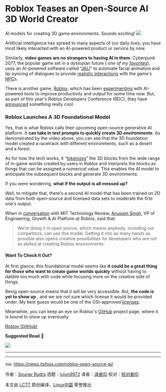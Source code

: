 [#]: subject: "Roblox Teases an Open-Source AI 3D World Creator"
[#]: via: "https://news.itsfoss.com/roblox-open-source-ai/"
[#]: author: "Sourav Rudra https://news.itsfoss.com/author/sourav/"
[#]: collector: "lujun9972/lctt-scripts-1705972010"
[#]: translator: " "
[#]: reviewer: " "
[#]: publisher: " "
[#]: url: " "

Roblox Teases an Open-Source AI 3D World Creator
======
AI models for creating 3D game environments. Sounds exciting!
[![][1]][2]

Artificial intelligence has spread to many aspects of our daily lives; you have most likely interacted with an AI-powered product or service by now.

Similarly, **video games are no strangers to having AI in them**. Cyberpunk 2077, the popular game set in a dystopian future ( _one of my_ [_favorites_][3]), uses an AI-powered software called “[JALI][4]” to automate facial animation and lip-syncing of dialogues to provide [realistic interactions][5] with the game's [NPC][6]s.

There is another game, [Roblox][7], which has been [experimenting][8] with AI-powered tools to improve productivity and output for some time now. But, as part of this year's Roblox Developers Conference (RDC), they have [announced][9] something really cool.

### Roblox Launches A 3D Foundational Model

Yes, that is what Roblox calls their upcoming open-source generative AI platform. It **can take in text prompts to quickly create 3D environments**. As demonstrated by the video above, you can see that the 3D foundation model created a racetrack with different environments, such as a desert and a forest.

As for how the tech works, it “[tokenizes][10]” the 3D blocks from the wide range of in-game worlds created by users in Roblox and interprets the blocks as things that can be assigned a numerical value. This enables the AI model to anticipate the subsequent blocks and generate 3D environments.

If you were wondering, **what if the output is all messed up?**

Well, to mitigate that, there's a second AI model that has been trained on 2D data from both open-source and licensed data sets to moderate the first one's output.

When in [conversation][11] with MIT Technology Review, [Anupam Singh][12], VP of Engineering, Growth & AI Platform at Roblox, said that:

> We’re doing it in open source, which means anybody, including our competitors, can use this model. Getting it into as many hands as possible also opens creative possibilities for developers who are not as skilled at creating Roblox environments.

#### Want To Check It Out?

At first glance, this foundational model seems like **it could be a great thing for those who want to create game worlds quickly** without having to dabble too much with code while focusing more on the creative side of things.

Being open-source means that it will be very accessible. But, **the code is yet to show up** , and we are not sure which license it would be provided under. My best guess would be one of the OSI-approved [licenses][13].

Meanwhile, you can keep an eye on Roblox's [GitHub][14] project page, where it is bound to show up eventually.

[Roblox (GitHub)][14]

**Suggested Read** 📖

![][15]

* * *

--------------------------------------------------------------------------------

via: https://news.itsfoss.com/roblox-open-source-ai/

作者：[Sourav Rudra][a]
选题：[lujun9972][b]
译者：[译者ID](https://github.com/译者ID)
校对：[校对者ID](https://github.com/校对者ID)

本文由 [LCTT](https://github.com/LCTT/TranslateProject) 原创编译，[Linux中国](https://linux.cn/) 荣誉推出

[a]: https://news.itsfoss.com/author/sourav/
[b]: https://github.com/lujun9972
[1]: https://news.itsfoss.com/assets/images/pikapods-banner-v3.webp
[2]: https://www.pikapods.com/?utm_campaign=banner-2024-05&utm_source=itsfoss
[3]: https://news.itsfoss.com/windows-game-on-linux-experience/
[4]: https://jaliresearch.com/
[5]: https://www.youtube.com/watch?v=fa3_Mfqu8KA
[6]: https://en.wikipedia.org/wiki/Non-player_character
[7]: https://www.roblox.com/
[8]: https://devforum.roblox.com/t/code-assist-full-release-ai-powered-code-completion/2848978
[9]: https://corp.roblox.com/newsroom/2024/09/rdc-2024-robloxs-next-frontier
[10]: https://en.wikipedia.org/wiki/Lexical_analysis
[11]: https://www.technologyreview.com/2024/09/06/1103707/roblox-is-launching-a-generative-ai-that-builds-3d-environments-in-a-snap/
[12]: https://www.linkedin.com/in/anupamvsingh/
[13]: https://opensource.org/licenses
[14]: https://github.com/Roblox
[15]: https://news.itsfoss.com/content/images/size/w256h256/2022/08/android-chrome-192x192.png
